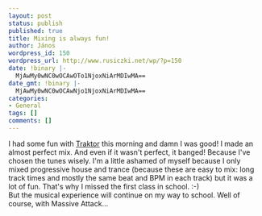 ```yaml
---
layout: post
status: publish
published: true
title: Mixing is always fun!
author: János
wordpress_id: 150
wordpress_url: http://www.rusiczki.net/wp/?p=150
date: !binary |-
  MjAwMy0wNC0wOCAwOTo1NjoxNiArMDIwMA==
date_gmt: !binary |-
  MjAwMy0wNC0wOCAwNjo1NjoxNiArMDIwMA==
categories:
- General
tags: []
comments: []
---
```

<p>I had some fun with <a href="http://www.nativeinstruments.de/" title="The coolest mixing software for PC">Traktor</a> this morning and damn I was good! I made an almost perfect mix. And even if it wasn't perfect, it banged! Because I've chosen the tunes wisely. I'm a little ashamed of myself because I only mixed progressive house and trance (because these are easy to mix: long track times and mostly the same beat and BPM in each track) but it was a lot of fun. That's why I missed the first class in school. :-)<br />
But the musical experience will continue on my way to school. Well of course, with Massive Attack...</p>

